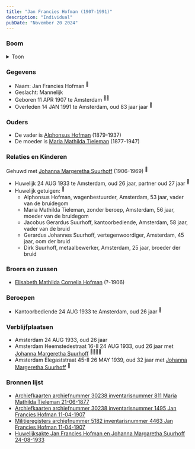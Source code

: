 ```yaml
---
title: "Jan Francies Hofman (1907-1991)"
description: "Individual"
pubDate: "November 20 2024"
---
```


### Boom
<details><summary>Toon</summary>

![test](https://www.plantuml.com/plantuml/svg/bPDDRzf048Rl-oj6oQ6dI3R662E4OYf8YvGFjKclQEmTy8hrBjfT2w68_zvrx01HezBUhDdvUDvvnxVMeN5r9PdT2BL5WnNaM6pMHjUAVzLI6t06bVLFf1mh1ISeX2aajTzKRTqUAgfoChODMKU6jDjlYPrrBIHQ2wyC0ARQS3BFfIWsYgmTZoiKQZA1Y1qO-m9FRwCiQokkChajjRArXMzwLQ6w0hJmFGXwSGHmFOlcyNpg-xwk14b-WF4ento_pBLpaaOJwFNXuV4NXCCaXJk3ME_EKkscbdA9YYyBewtDjUTfQiAs9eqIoAf63yVAmtL4zsW4mZswKaYEyEoxqGUmn8FDfxDe5lqDB8J5oqC3bdXbof4Irj9bk25aBtUUhVyfstYq8yw5MllCC6adf47ynZOFWc2OmBKKwzBjIKgzytm7rYtpvgRBO9s8Kw2hz87cAUcnzt4BL33tzr48-iEVf0T7Qo_x58QGFVreOCzrNTn6s8T5rcXCmm_hE0Bg4fLgt39hVvQkHFXPrwRKgzK9DFedl_hlsnpy3-2WEwL1UiakFw1rDegETgNnvtRvtNRkf37hD9m2x9OKzp_rRm00)
</details>

### Gegevens
- Naam: Jan Francies Hofman <sup><a href="../s00451/" style="text-decoration:none" title="Archiefkaarten archiefnummer 30238 inventarisnummer 811 Maria Mathilda Tieleman 21-06-1877">:link:</a></sup>
- Geslacht: Mannelijk
- Geboren 11 APR 1907 te Amsterdam <sup><a href="../s00452/" style="text-decoration:none" title="Archiefkaarten archiefnummer 30238 inventarisnummer 1495 Jan Francies Hofman 11-04-1907">:link:</a><a href="../s00453/" style="text-decoration:none" title="Militieregisters archiefnummer 5182 inventarisnummer 4463 Jan Francies Hofman 11-04-1907 ">:link:</a></sup>
- Overleden 14 JAN 1991 te Amsterdam, oud 83 jaar jaar <sup><a href="../s00452/" style="text-decoration:none" title="Archiefkaarten archiefnummer 30238 inventarisnummer 1495 Jan Francies Hofman 11-04-1907">:link:</a></sup>

### Ouders
- De vader is [Alphonsus Hofman](../i00253/) (1879-1937)
- De moeder is [Maria Mathilda Tieleman](../i00257/) (1877-1947)

### Relaties en Kinderen

Gehuwd met [Johanna Margeretha Suurhoff](../i00273/) (1906-1969) <sup><a href="../s00452/" style="text-decoration:none" title="Archiefkaarten archiefnummer 30238 inventarisnummer 1495 Jan Francies Hofman 11-04-1907">:link:</a></sup>
- Huwelijk 24 AUG 1933 te Amsterdam, oud 26 jaar, partner oud 27 jaar <sup><a href="../s00452/" style="text-decoration:none" title="Archiefkaarten archiefnummer 30238 inventarisnummer 1495 Jan Francies Hofman 11-04-1907">:link:</a></sup>
- Huwelijk getuigen:  <sup><a href="../s00452/" style="text-decoration:none" title="Archiefkaarten archiefnummer 30238 inventarisnummer 1495 Jan Francies Hofman 11-04-1907">:link:</a></sup>
  - Alphonsus Hofman, wagenbestuurder, Amsterdam, 53 jaar, vader van de bruidegom
  - Maria Mathilda Tieleman, zonder beroep, Amsterdam, 56 jaar, moeder van de bruidegom
  - Jacobus Gerardus Suurhoff, kantoorbediende, Amsterdam, 58 jaar, vader van de bruid
  - Gerardus Johannes Suurhoff, vertegenwoordiger, Amsterdam, 45 jaar, oom der bruid
  - Dirk Suurhoff, metaalbewerker, Amsterdam, 25 jaar, broeder der bruid

### Broers en zussen
- [Elisabeth Mathilda Cornelia Hofman](../i00271/) (?-1906)

### Beroepen
- Kantoorbediende 24 AUG 1933 te Amsterdam, oud 26 jaar <sup><a href="../s00454/" style="text-decoration:none" title="Huwelijksakte Jan Francies Hofman en Johanna Margaretha Suurhoff 24-08-1933">:link:</a></sup>

### Verblijfplaatsen
- Amsterdam  24 AUG 1933, oud 26 jaar  
- Amsterdam Heemstedestraat 16-II 24 AUG 1933, oud 26 jaar met [Johanna Margeretha Suurhoff](../i00273/) <sup><a href="../s00452/" style="text-decoration:none" title="Archiefkaarten archiefnummer 30238 inventarisnummer 1495 Jan Francies Hofman 11-04-1907">:link:</a><a href="../s00454/" style="text-decoration:none" title="Huwelijksakte Jan Francies Hofman en Johanna Margaretha Suurhoff 24-08-1933">:link:</a><a href="../s00454/" style="text-decoration:none" title="Huwelijksakte Jan Francies Hofman en Johanna Margaretha Suurhoff 24-08-1933">:link:</a><a href="../s00454/" style="text-decoration:none" title="Huwelijksakte Jan Francies Hofman en Johanna Margaretha Suurhoff 24-08-1933">:link:</a></sup>
- Amsterdam Elegaststraat 45-II 26 MAY 1939, oud 32 jaar met [Johanna Margeretha Suurhoff](../i00273/) <sup><a href="../s00452/" style="text-decoration:none" title="Archiefkaarten archiefnummer 30238 inventarisnummer 1495 Jan Francies Hofman 11-04-1907">:link:</a></sup>

### Bronnen lijst
- [Archiefkaarten archiefnummer 30238 inventarisnummer 811 Maria Mathilda Tieleman 21-06-1877](../s00451/)
- [Archiefkaarten archiefnummer 30238 inventarisnummer 1495 Jan Francies Hofman 11-04-1907](../s00452/)
- [Militieregisters archiefnummer 5182 inventarisnummer 4463 Jan Francies Hofman 11-04-1907 ](../s00453/)
- [Huwelijksakte Jan Francies Hofman en Johanna Margaretha Suurhoff 24-08-1933](../s00454/)